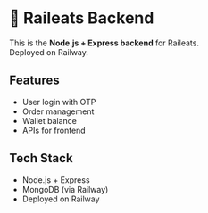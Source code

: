 # 🍋 Raileats Backend

This is the **Node.js + Express backend** for Raileats.  
Deployed on Railway.

## Features
- User login with OTP
- Order management
- Wallet balance
- APIs for frontend

## Tech Stack
- Node.js + Express
- MongoDB (via Railway)
- Deployed on Railway
